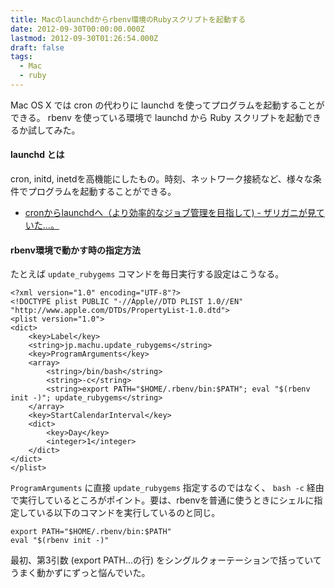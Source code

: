 ```yaml
---
title: Macのlaunchdからrbenv環境のRubyスクリプトを起動する
date: 2012-09-30T00:00:00.000Z
lastmod: 2012-09-30T01:26:54.000Z
draft: false
tags:
  - Mac
  - ruby
---
```


Mac OS X では cron の代わりに launchd を使ってプログラムを起動することができる。 rbenv を使っている環境で launchd から Ruby スクリプトを起動できるか試してみた。

#### launchd とは

cron, initd, inetdを高機能にしたもの。時刻、ネットワーク接続など、様々な条件でプログラムを起動することができる。

* [cronからlaunchdへ（より効率的なジョブ管理を目指して) - ザリガニが見ていた...。](http://d.hatena.ne.jp/zariganitosh/20090308/1236539611)

#### rbenv環境で動かす時の指定方法

たとえば `update_rubygems` コマンドを毎日実行する設定はこうなる。

```
<?xml version="1.0" encoding="UTF-8"?>
<!DOCTYPE plist PUBLIC "-//Apple//DTD PLIST 1.0//EN" "http://www.apple.com/DTDs/PropertyList-1.0.dtd">
<plist version="1.0">
<dict>
	<key>Label</key>
	<string>jp.machu.update_rubygems</string>
	<key>ProgramArguments</key>
	<array>
		<string>/bin/bash</string>
		<string>-c</string>
		<string>export PATH="$HOME/.rbenv/bin:$PATH"; eval "$(rbenv init -)"; update_rubygems</string>
	</array>
	<key>StartCalendarInterval</key>
	<dict>
		<key>Day</key>
		<integer>1</integer>
	</dict>
</dict>
</plist>
```

`ProgramArguments` に直接 `update_rubygems` 指定するのではなく、 `bash -c` 経由で実行しているところがポイント。要は、rbenvを普通に使うときにシェルに指定している以下のコマンドを実行しているのと同じ。

```
export PATH="$HOME/.rbenv/bin:$PATH"
eval "$(rbenv init -)"
```

最初、第3引数 (export PATH...の行) をシングルクォーテーションで括っていてうまく動かずにずっと悩んでいた。
